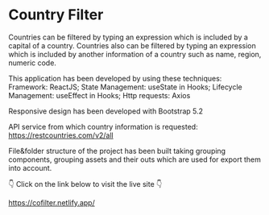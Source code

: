 # Country Filter

Countries can be filtered by typing an expression which is included by a capital of a country.
Countries also can be filtered by typing an expression which is included by another information of a country such as name, region, numeric code.

This application has been developed by using these techniques:
Framework: ReactJS;
State Management: useState in Hooks;
Lifecycle Management: useEffect in Hooks;
Http requests: Axios 

Responsive design has been developed with Bootstrap 5.2

API service from which country information is requested: https://restcountries.com/v2/all

File&folder structure of the project has been built taking grouping components, grouping assets and their outs which are used for export them into account.


👇 Click on the link below to visit the live site 👇

https://cofilter.netlify.app/